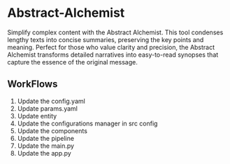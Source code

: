 # Abstract-Alchemist
Simplify complex content with the Abstract Alchemist. This tool condenses lengthy texts into concise summaries, preserving the key points and meaning. Perfect for those who value clarity and precision, the Abstract Alchemist transforms detailed narratives into easy-to-read synopses that capture the essence of the original message.


## WorkFlows

1. Update the config.yaml
2. Update params.yaml
3. Update entity
4. Update the configurations manager in src config
5. Update the components
6. Update the pipeline
7. Update the main.py
8. Update the app.py